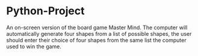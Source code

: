 # Python-Project
An on-screen version of the board game Master Mind. The computer will automatically generate four shapes from a list of possible shapes, 
the user should enter their choice of four shapes from the same list the computer used to win the game.
